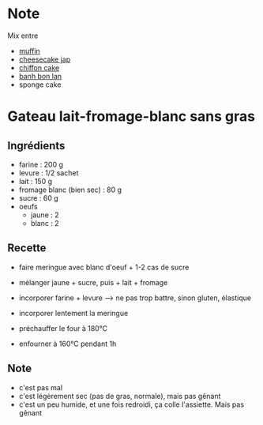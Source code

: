 # Note

Mix entre
- [muffin](./muffin.md)
- [cheesecake jap](../patisseries/cheesecake-jap.md)
- [chiffon cake](https://www.mercotte.fr/2018/04/18/chiffon-cake-il-nest-jamais-trop-tard/)
- [banh bon lan](https://misstamkitchenette.com/gateau-moelleux-a-la-vanille-banh-bong-lan/#.VJdObAvB4)
- sponge cake



# Gateau lait-fromage-blanc sans gras

## Ingrédients

- farine        :   200 g
- levure        :   1/2 sachet
- lait          :   150 g
- fromage blanc (bien sec) :   80 g
- sucre         :   60 g
- oeufs
    * jaune     :   2
    * blanc     :   2 

## Recette

- faire meringue avec blanc d'oeuf + 1-2 cas de sucre
- mélanger jaune + sucre, puis + lait + fromage
- incorporer farine + levure --> ne pas trop battre, sinon gluten, élastique
- incorporer lentement la meringue

- préchauffer le four à 180°C
- enfourner à 160°C pendant 1h

## Note

- c'est pas mal
- c'est légèrement sec (pas de gras, normale), mais pas gênant
- c'est un peu humide, et une fois redroidi, ça colle l'assiette. Mais pas gênant
